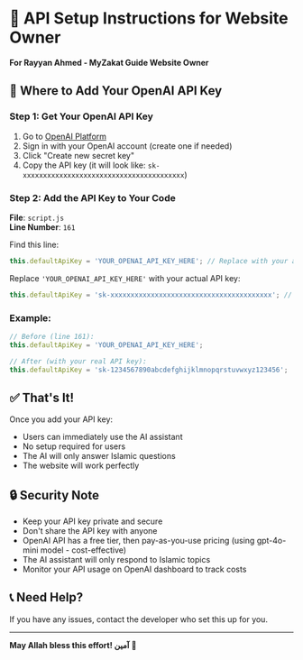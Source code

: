 # 🔑 API Setup Instructions for Website Owner

**For Rayyan Ahmed - MyZakat Guide Website Owner**

## 📍 Where to Add Your OpenAI API Key

### Step 1: Get Your OpenAI API Key
1. Go to [OpenAI Platform](https://platform.openai.com/api-keys)
2. Sign in with your OpenAI account (create one if needed)
3. Click "Create new secret key"
4. Copy the API key (it will look like: `sk-xxxxxxxxxxxxxxxxxxxxxxxxxxxxxxxxxxxxxxxx`)

### Step 2: Add the API Key to Your Code

**File**: `script.js`  
**Line Number**: `161`

Find this line:
```javascript
this.defaultApiKey = 'YOUR_OPENAI_API_KEY_HERE'; // Replace with your actual OpenAI API key
```

Replace `'YOUR_OPENAI_API_KEY_HERE'` with your actual API key:
```javascript
this.defaultApiKey = 'sk-xxxxxxxxxxxxxxxxxxxxxxxxxxxxxxxxxxxxxxxx'; // Your real API key here
```

### Example:
```javascript
// Before (line 161):
this.defaultApiKey = 'YOUR_OPENAI_API_KEY_HERE';

// After (with your real API key):
this.defaultApiKey = 'sk-1234567890abcdefghijklmnopqrstuvwxyz123456';
```

## ✅ That's It!

Once you add your API key:
- Users can immediately use the AI assistant
- No setup required for users
- The AI will only answer Islamic questions
- The website will work perfectly

## 🔒 Security Note

- Keep your API key private and secure
- Don't share the API key with anyone
- OpenAI API has a free tier, then pay-as-you-use pricing (using gpt-4o-mini model - cost-effective)
- The AI assistant will only respond to Islamic topics
- Monitor your API usage on OpenAI dashboard to track costs

## 📞 Need Help?

If you have any issues, contact the developer who set this up for you.

---

**May Allah bless this effort! آمین** 🤲